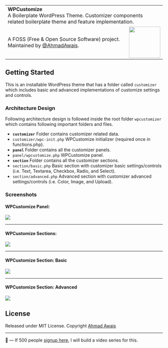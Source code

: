 <table width="100%">
    <tr>
        <td align="left" width="100%" colspan="2">
            <strong>WPCustomize</strong><br />
            A Boilerplate WordPress Theme. Customizer components related boilerplate theme and feature implementation.
        </td>
    </tr>
    <tr>
        <td>
            A FOSS (Free & Open Source Software) project. Maintained by <a href="https://github.com/ahmadawais">@AhmadAwais</a>.
        </td>
        <td align="center">
            <a href="https://AhmadAwais.com/">
                <img src="https://i.imgur.com/Asg4d3k.png" width="100" />
            </a>
        </td>
    </tr>
</table>


## Getting Started

This is an installable WordPress theme that has a folder called `customizer` which includes basic and advanced implementations of customize settings and controls.

### Architecture Design

Following architecture design is followed inside the root folder `wpcustomizer` which contains following important folders and files.
- **`customizer`** Folder contains customizer related data.
- `customizer/wpc-init.php` WPCustomize initializer (required once in functions.php).
- **`panel`** Folder contains all the customizer panels.
- `panel/wpcustomize.php` WPCustomize panel.
- **`section`** Folder contains all the customizer sections.
- `section/basic.php` Basic section with customizer basic settings/controls (i.e. Text, Textarea, Checkbox, Radio, and Select).
- `section/advanced.php` Advanced section with customizer advanced settings/controls (i.e. Color, Image, and Upload).

### Screenshots

#### **WPCustomize Panel**:
![](https://i.imgur.com/2xJ6lIE.png)

---

#### **WPCustomize Sections**:
![](https://i.imgur.com/BCGPJu5.png)

---

#### **WPCustomize Section: Basic**
![](https://i.imgur.com/GSJZhqy.png)

---

#### **WPCustomize Section: Advanced**
![](https://i.imgur.com/8DslCSw.png)


## License
Released under MIT License.
Copyright [Ahmad Awais](https://AhmadAwais.com/)

---

🙌 — If 500 people [signup here](http://eepurl.com/cLwjeH), I will build a video series for this.
